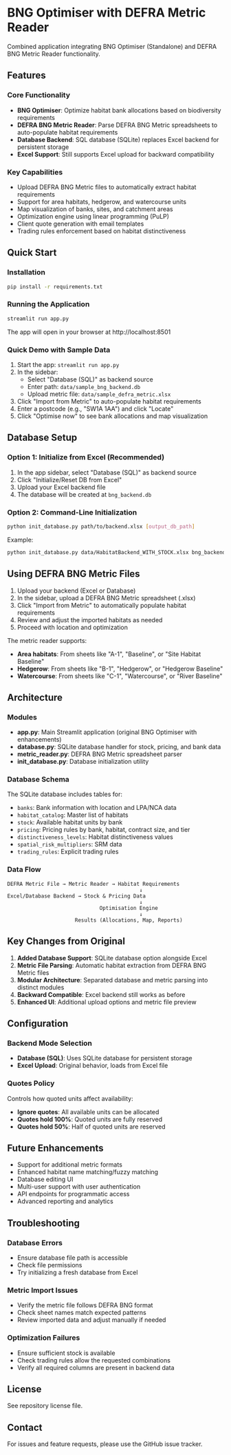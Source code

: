 # BNG Optimiser with DEFRA Metric Reader

Combined application integrating BNG Optimiser (Standalone) and DEFRA BNG Metric Reader functionality.

## Features

### Core Functionality
- **BNG Optimiser**: Optimize habitat bank allocations based on biodiversity requirements
- **DEFRA BNG Metric Reader**: Parse DEFRA BNG Metric spreadsheets to auto-populate habitat requirements
- **Database Backend**: SQL database (SQLite) replaces Excel backend for persistent storage
- **Excel Support**: Still supports Excel upload for backward compatibility

### Key Capabilities
- Upload DEFRA BNG Metric files to automatically extract habitat requirements
- Support for area habitats, hedgerow, and watercourse units
- Map visualization of banks, sites, and catchment areas
- Optimization engine using linear programming (PuLP)
- Client quote generation with email templates
- Trading rules enforcement based on habitat distinctiveness

## Quick Start

### Installation

```bash
pip install -r requirements.txt
```

### Running the Application

```bash
streamlit run app.py
```

The app will open in your browser at http://localhost:8501

### Quick Demo with Sample Data

1. Start the app: `streamlit run app.py`
2. In the sidebar:
   - Select "Database (SQL)" as backend source
   - Enter path: `data/sample_bng_backend.db`
   - Upload metric file: `data/sample_defra_metric.xlsx`
3. Click "Import from Metric" to auto-populate habitat requirements
4. Enter a postcode (e.g., "SW1A 1AA") and click "Locate"
5. Click "Optimise now" to see bank allocations and map visualization

## Database Setup

### Option 1: Initialize from Excel (Recommended)

1. In the app sidebar, select "Database (SQL)" as backend source
2. Click "Initialize/Reset DB from Excel"
3. Upload your Excel backend file
4. The database will be created at `bng_backend.db`

### Option 2: Command-Line Initialization

```bash
python init_database.py path/to/backend.xlsx [output_db_path]
```

Example:
```bash
python init_database.py data/HabitatBackend_WITH_STOCK.xlsx bng_backend.db
```

## Using DEFRA BNG Metric Files

1. Upload your backend (Excel or Database)
2. In the sidebar, upload a DEFRA BNG Metric spreadsheet (.xlsx)
3. Click "Import from Metric" to automatically populate habitat requirements
4. Review and adjust the imported habitats as needed
5. Proceed with location and optimization

The metric reader supports:
- **Area habitats**: From sheets like "A-1", "Baseline", or "Site Habitat Baseline"
- **Hedgerow**: From sheets like "B-1", "Hedgerow", or "Hedgerow Baseline"
- **Watercourse**: From sheets like "C-1", "Watercourse", or "River Baseline"

## Architecture

### Modules

- **app.py**: Main Streamlit application (original BNG Optimiser with enhancements)
- **database.py**: SQLite database handler for stock, pricing, and bank data
- **metric_reader.py**: DEFRA BNG Metric spreadsheet parser
- **init_database.py**: Database initialization utility

### Database Schema

The SQLite database includes tables for:
- `banks`: Bank information with location and LPA/NCA data
- `habitat_catalog`: Master list of habitats
- `stock`: Available habitat units by bank
- `pricing`: Pricing rules by bank, habitat, contract size, and tier
- `distinctiveness_levels`: Habitat distinctiveness values
- `spatial_risk_multipliers`: SRM data
- `trading_rules`: Explicit trading rules

### Data Flow

```
DEFRA Metric File → Metric Reader → Habitat Requirements
                                           ↓
Excel/Database Backend → Stock & Pricing Data
                                           ↓
                              Optimisation Engine
                                           ↓
                      Results (Allocations, Map, Reports)
```

## Key Changes from Original

1. **Added Database Support**: SQLite database option alongside Excel
2. **Metric File Parsing**: Automatic habitat extraction from DEFRA BNG Metric files
3. **Modular Architecture**: Separated database and metric parsing into distinct modules
4. **Backward Compatible**: Excel backend still works as before
5. **Enhanced UI**: Additional upload options and metric file preview

## Configuration

### Backend Mode Selection
- **Database (SQL)**: Uses SQLite database for persistent storage
- **Excel Upload**: Original behavior, loads from Excel file

### Quotes Policy
Controls how quoted units affect availability:
- **Ignore quotes**: All available units can be allocated
- **Quotes hold 100%**: Quoted units are fully reserved
- **Quotes hold 50%**: Half of quoted units are reserved

## Future Enhancements

- Support for additional metric formats
- Enhanced habitat name matching/fuzzy matching
- Database editing UI
- Multi-user support with user authentication
- API endpoints for programmatic access
- Advanced reporting and analytics

## Troubleshooting

### Database Errors
- Ensure database file path is accessible
- Check file permissions
- Try initializing a fresh database from Excel

### Metric Import Issues
- Verify the metric file follows DEFRA BNG format
- Check sheet names match expected patterns
- Review imported data and adjust manually if needed

### Optimization Failures
- Ensure sufficient stock is available
- Check trading rules allow the requested combinations
- Verify all required columns are present in backend data

## License

See repository license file.

## Contact

For issues and feature requests, please use the GitHub issue tracker.
